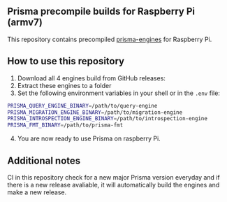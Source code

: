 ## Prisma precompile builds for Raspberry Pi (armv7)

This repository contains precompiled [prisma-engines](https://github.com/prisma/prisma-engines) for Raspberry Pi.

## How to use this repository

1. Download all 4 engines build from GitHub releases:
2. Extract these engines to a folder
3. Set the following environment variables in your shell or in the `.env` file:

```sh
PRISMA_QUERY_ENGINE_BINARY=/path/to/query-engine
PRISMA_MIGRATION_ENGINE_BINARY=/path/to/migration-engine
PRISMA_INTROSPECTION_ENGINE_BINARY=/path/to/introspection-engine
PRISMA_FMT_BINARY=/path/to/prisma-fmt
```

4. You are now ready to use Prisma on raspberry Pi.

## Additional notes

CI in this repository check for a new major Prisma version everyday and if there is a new release avaliable, it will automatically build the engines and make a new release.
